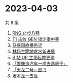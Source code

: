 # 2023-04-03

共 8 条

<!-- BEGIN -->
<!-- 最后更新时间 Mon Apr 03 2023 05:05:44 GMT+0800 (China Standard Time) -->

1. [RNG 止步八强](https://www.zhihu.com/search?q=RNG%20%E6%AD%A2%E6%AD%A5%E5%85%AB%E5%BC%BA)
1. [T1 击败 GEN 锁定季中赛](https://www.zhihu.com/search?q=T1%20%E5%87%BB%E8%B4%A5%20GEN%20%E9%94%81%E5%AE%9A%E5%AD%A3%E4%B8%AD%E8%B5%9B)
1. [马保国直播带货](https://www.zhihu.com/search?q=%E9%A9%AC%E4%BF%9D%E5%9B%BD%E7%9B%B4%E6%92%AD%E5%B8%A6%E8%B4%A7)
1. [林场主跪地求水新进展](https://www.zhihu.com/search?q=%E6%9E%97%E5%9C%BA%E4%B8%BB%E8%B7%AA%E5%9C%B0%E6%B1%82%E6%B0%B4%E6%96%B0%E8%BF%9B%E5%B1%95)
1. [B 站 UP 主发起停更潮](https://www.zhihu.com/search?q=B%20%E7%AB%99%20UP%20%E4%B8%BB%E5%8F%91%E8%B5%B7%E5%81%9C%E6%9B%B4%E6%BD%AE%20)
1. [「要像造汽车一样去造房子」](https://www.zhihu.com/search?q=%E3%80%8C%E8%A6%81%E5%83%8F%E9%80%A0%E6%B1%BD%E8%BD%A6%E4%B8%80%E6%A0%B7%E5%8E%BB%E9%80%A0%E6%88%BF%E5%AD%90%E3%80%8D)
1. [「天龙二号」首飞](https://www.zhihu.com/search?q=%E3%80%8C%E5%A4%A9%E9%BE%99%E4%BA%8C%E5%8F%B7%E3%80%8D%E9%A6%96%E9%A3%9E)
1. [坂本龙一去世](https://www.zhihu.com/search?q=%E5%9D%82%E6%9C%AC%E9%BE%99%E4%B8%80%E5%8E%BB%E4%B8%96)

<!-- END -->

